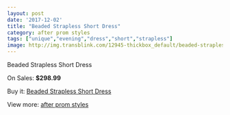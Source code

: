```yaml
---
layout: post
date: '2017-12-02'
title: "Beaded Strapless Short Dress"
category: after prom styles
tags: ["unique","evening","dress","short","strapless"]
image: http://img.transblink.com/12945-thickbox_default/beaded-strapless-short-dress.jpg
---
```

Beaded Strapless Short Dress

On Sales: **$298.99**
<a href="https://www.transblink.com/en/after-prom-styles/4171-beaded-strapless-short-dress.html"><amp-img layout="responsive" width="600" height="600" src="//img.transblink.com/12945-thickbox_default/beaded-strapless-short-dress.jpg" alt="Beaded Strapless Short Dress 0" /></a>
<a href="https://www.transblink.com/en/after-prom-styles/4171-beaded-strapless-short-dress.html"><amp-img layout="responsive" width="600" height="600" src="//img.transblink.com/12949-thickbox_default/beaded-strapless-short-dress.jpg" alt="Beaded Strapless Short Dress 1" /></a>
<a href="https://www.transblink.com/en/after-prom-styles/4171-beaded-strapless-short-dress.html"><amp-img layout="responsive" width="600" height="600" src="//img.transblink.com/12948-thickbox_default/beaded-strapless-short-dress.jpg" alt="Beaded Strapless Short Dress 2" /></a>
<a href="https://www.transblink.com/en/after-prom-styles/4171-beaded-strapless-short-dress.html"><amp-img layout="responsive" width="600" height="600" src="//img.transblink.com/12947-thickbox_default/beaded-strapless-short-dress.jpg" alt="Beaded Strapless Short Dress 3" /></a>
<a href="https://www.transblink.com/en/after-prom-styles/4171-beaded-strapless-short-dress.html"><amp-img layout="responsive" width="600" height="600" src="//img.transblink.com/12946-thickbox_default/beaded-strapless-short-dress.jpg" alt="Beaded Strapless Short Dress 4" /></a>

Buy it: [Beaded Strapless Short Dress](https://www.transblink.com/en/after-prom-styles/4171-beaded-strapless-short-dress.html "Beaded Strapless Short Dress")

View more: [after prom styles](https://www.transblink.com/en/55-after-prom-styles "after prom styles")